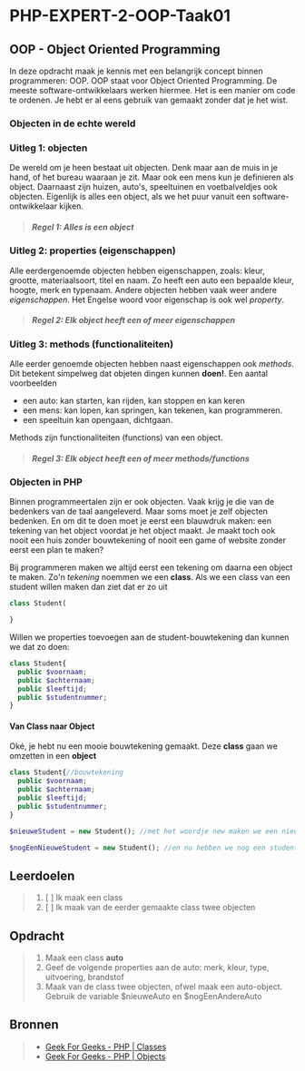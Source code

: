 # PHP-EXPERT-2-OOP-Taak01

## OOP - Object Oriented Programming

In deze opdracht maak je kennis met een belangrijk concept binnen programmeren: OOP.
OOP staat voor Object Oriented Programming. De meeste software-ontwikkelaars werken hiermee. Het is een manier om code te ordenen. Je hebt er al eens gebruik van gemaakt zonder dat je het wist.

### Objecten in de echte wereld

### Uitleg 1: objecten

De wereld om je heen bestaat uit objecten. Denk maar aan de muis in je hand, of het bureau waaraan je zit. Maar ook een mens kun je definieren als object.
Daarnaast zijn huizen, auto's, speeltuinen en voetbalveldjes ook objecten. Eigenlijk is alles een object, als we het puur vanuit een software-ontwikkelaar kijken.

> ##### Regel 1: Alles is een object

### Uitleg 2: properties (eigenschappen)

Alle eerdergenoemde objecten hebben eigenschappen, zoals: kleur, grootte, materiaalsoort, titel en naam. Zo heeft een auto een bepaalde kleur, hoogte, merk en typenaam.
Andere objecten hebben vaak weer andere _eigenschappen_. Het Engelse woord voor eigenschap is ook wel _property_.

> ##### Regel 2: Elk object heeft een of meer eigenschappen

### Uitleg 3: methods (functionaliteiten)

Alle eerder genoemde objecten hebben naast eigenschappen ook _methods_. Dit betekent simpelweg dat objeten dingen kunnen **doen!**. Een aantal voorbeelden

- een auto: kan starten, kan rijden, kan stoppen en kan keren
- een mens: kan lopen, kan springen, kan tekenen, kan programmeren.
- een speeltuin kan opengaan, dichtgaan.

Methods zijn functionaliteiten (functions) van een object.

> ##### Regel 3: Elk object heeft een of meer methods/functions

### Objecten in PHP

Binnen programmeertalen zijn er ook objecten. Vaak krijg je die van de bedenkers van de taal aangeleverd. Maar soms moet je zelf objecten bedenken. En om dit te doen moet je eerst een blauwdruk maken: een tekening van het object voordat je het object maakt. Je maakt toch ook nooit een huis zonder bouwtekening of nooit een game of website zonder eerst een plan te maken?

Bij programmeren maken we altijd eerst een tekening om daarna een object te maken. Zo'n _tekening_ noemmen we een **class**. Als we een class van een student willen maken dan ziet dat er zo uit

```php
class Student(

}
```

Willen we properties toevoegen aan de student-bouwtekening dan kunnen we dat zo doen:

```php
class Student{
  public $voornaam;
  public $achternaam;
  public $leeftijd;
  public $studentnummer;
}
```

#### Van Class naar Object

Oké, je hebt nu een mooie bouwtekening gemaakt. Deze **class** gaan we omzetten in een **object**

```php
class Student{//bouwtekening
  public $voornaam;
  public $achternaam;
  public $leeftijd;
  public $studentnummer;
}

$nieuweStudent = new Student(); //met het woordje new maken we een nieuw object. Zet (net als bij een functie) haakjes achter de naam van het object

$nogEenNieuweStudent = new Student(); //en nu hebben we nog een student-object gemaakt.
```

## Leerdoelen

> 1. [ ] Ik maak een class
> 2. [ ] Ik maak van de eerder gemaakte class twee objecten

## Opdracht

> 1. Maak een class **auto**
> 2. Geef de volgende properties aan de auto: merk, kleur, type, uitvoering, brandstof
> 3. Maak van de class twee objecten, ofwel maak een auto-object. Gebruik de variable $nieuweAuto en $nogEenAndereAuto

## Bronnen

> - [Geek For Geeks - PHP | Classes](https://www.geeksforgeeks.org/php-classes/)
> - [Geek For Geeks - PHP | Objects](https://www.geeksforgeeks.org/php-objects/)
